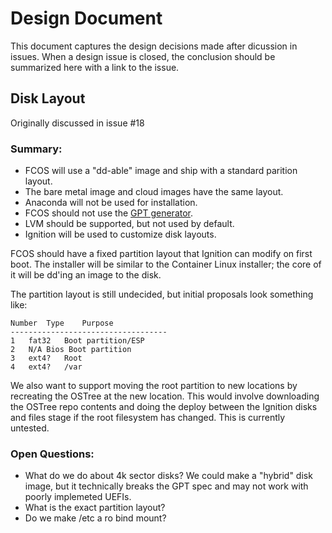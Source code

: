 # Design Document

This document captures the design decisions made after dicussion in issues. When a design issue is closed, the
conclusion should be summarized here with a link to the issue.

## Disk Layout

Originally discussed in issue #18

### Summary:

 - FCOS will use a "dd-able" image and ship with a standard parition layout.
 - The bare metal image and cloud images have the same layout.
 - Anaconda will not be used for installation.
 - FCOS should not use the [GPT generator](https://www.freedesktop.org/software/systemd/man/systemd-gpt-auto-generator.html).
 - LVM should be supported, but not used by default.
 - Ignition will be used to customize disk layouts.

FCOS should have a fixed partition layout that Ignition can modify on first boot. The installer will be similar to the
Container Linux installer; the core of it will be dd'ing an image to the disk.

The partition layout is still undecided, but initial proposals look something like:

    Number	Type	Purpose
    -----------------------------------
    1	fat32	Boot partition/ESP
    2	N/A	Bios Boot partition
    3	ext4?	Root
    4	ext4?	/var

We also want to support moving the root partition to new locations by recreating the OSTree at the new location. This
would involve downloading the OSTree repo contents and doing the deploy between the Ignition disks and files stage if
the root filesystem has changed. This is currently untested.

### Open Questions:

 - What do we do about 4k sector disks? We could make a "hybrid" disk image, but it technically breaks the GPT spec and
   may not work with poorly implemeted UEFIs.
 - What is the exact partition layout?
 - Do we make /etc a ro bind mount?
